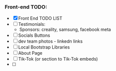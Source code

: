 ### Front-end TODO:
- [x] Front End TODO LIST
- [ ] Testimonials:
  - Sponsors: creality, samsung, facebook meta
- [ ] Socials Buttons
- [ ] dev team photos - linkedn links
- [ ] Local Bootstrap Libraries
- [ ] About Page
- [ ] Tik-Tok (or section to Tik-Tok embeds)
- [ ] 
